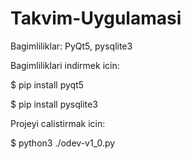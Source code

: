 # Takvim-Uygulamasi

Bagimliliklar: PyQt5, pysqlite3

Bagimliliklari indirmek icin:

$ pip install pyqt5

$ pip install pysqlite3

Projeyi calistirmak icin:

$ python3 ./odev-v1_0.py
